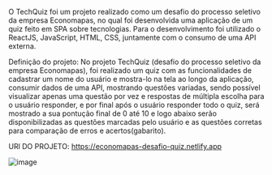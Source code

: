 O TechQuiz foi um projeto realizado como um desafio do processo seletivo da empresa Economapas, no qual foi desenvolvida uma aplicação de um quiz feito em SPA sobre tecnologias. Para o desenvolvimento foi utilizado o ReactJS, JavaScript, HTML, CSS, juntamente com o consumo de uma API externa.

Definição do projeto: No projeto TechQuiz (desafio do processo seletivo da empresa Economapas), foi realizado um quiz com as funcionalidades de cadastrar um nome do usuário e mostra-lo na tela ao longo da aplicação, consumir dados de uma API, mostrando questões variadas, sendo possível visualizar apenas uma questão por vez e respostas de múltipla escolha para o usuário responder, e por final após o usuário responder todo o quiz, será mostrado a sua pontução final de 0 até 10 e logo abaixo serão disponibilizadas  as questões marcadas pelo usuário e as questões corretas para comparação de erros e acertos(gabarito). 


URl DO PROJETO: https://economapas-desafio-quiz.netlify.app






![image](https://user-images.githubusercontent.com/64990900/140851682-5bfb2a76-ed08-4471-9fde-36f5ec161a93.png)
